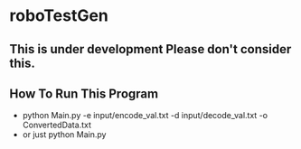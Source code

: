# roboTestGen

## This is under development Please don't consider this.
## How To Run This Program

- python Main.py -e input/encode_val.txt -d input/decode_val.txt -o ConvertedData.txt
- or just python Main.py
